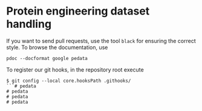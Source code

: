 # Protein engineering dataset handling

If you want to send pull requests, use the tool `black` for ensuring the correct style.
To browse the documentation, use

```
pdoc --docformat google pedata
```

To register our git hooks, in the repository root execute
```
$ git config --local core.hooksPath .githooks/
```# pedata
# pedata
# pedata
# pedata
